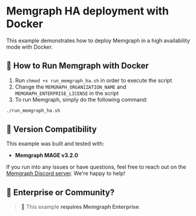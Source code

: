 
# Memgraph HA deployment with Docker

This example demonstrates how to deploy Memgraph in a high availability mode with Docker.

## 🚀 How to Run Memgraph with Docker

1. Run `chmod +x run_memgraph_ha.sh` in order to execute the script
2. Change the `MEMGRAPH_ORGANIZATION_NAME` and `MEMGRAPH_ENTERPRISE_LICENSE` in the script
2. To run Memgraph, simply do the following command:

```bash
./run_memgraph_ha.sh
```


## 🔖 Version Compatibility

This example was built and tested with:

- **Memgraph MAGE v3.2.0**

If you run into any issues or have questions, feel free to reach out on the [Memgraph Discord server](https://discord.gg/memgraph). We're happy to help!


## 🏢 Enterprise or Community?

> 🛑 This example **requires Memgraph Enterprise**.
